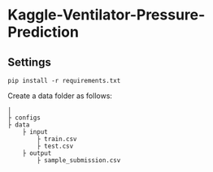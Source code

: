 # Kaggle-Ventilator-Pressure-Prediction

## Settings
```
pip install -r requirements.txt
```
Create a data folder as follows:
```
│
├ configs
├ data 
    ├ input 
        ├ train.csv
        ├ test.csv
    ├ output
        ├ sample_submission.csv
```
